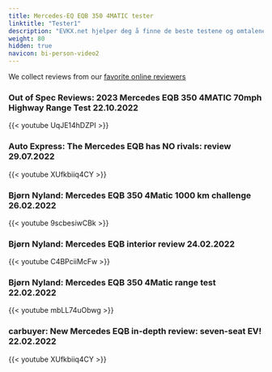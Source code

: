 ```yaml
---
title: Mercedes-EQ EQB 350 4MATIC tester
linktitle: "Tester1"
description: "EVKX.net hjelper deg å finne de beste testene og omtalene av denne modellen. "
weight: 80
hidden: true
navicon: bi-person-video2
---
```

We collect reviews from our [favorite online reviewers](/guides/evreviewers/)

### Out of Spec Reviews: 2023 Mercedes EQB 350 4MATIC 70mph Highway Range Test 22.10.2022

{{< youtube UqJE14hDZPI >}}

### Auto Express: The Mercedes EQB has NO rivals: review 29.07.2022

{{< youtube XUfkbiiq4CY >}}

### Bjørn Nyland: Mercedes EQB 350 4Matic 1000 km challenge 26.02.2022

{{< youtube 9scbesiwCBk >}}

### Bjørn Nyland: Mercedes EQB interior review 24.02.2022

{{< youtube C4BPciiMcFw >}}

### Bjørn Nyland: Mercedes EQB 350 4Matic range test 22.02.2022

{{< youtube mbLL74uObwg >}}

### carbuyer: New Mercedes EQB in-depth review: seven-seat EV! 22.02.2022

{{< youtube XUfkbiiq4CY >}}

